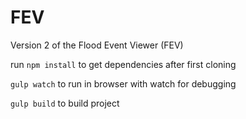 # FEV
Version 2 of the Flood Event Viewer (FEV)

run `npm install` to get dependencies after first cloning

`gulp watch` to run in browser with watch for debugging

`gulp build` to build project
